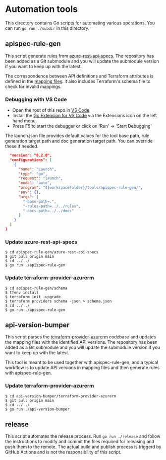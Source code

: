 # Automation tools

This directory contains Go scripts for automating various operations. You can run `go run ./subdir` in this directory.

## apispec-rule-gen

This script generate rules from [azure-rest-api-specs](https://github.com/Azure/azure-rest-api-specs). The repository has been added as a Git submodule and you will update the submodule version if you want to keep up with the latest.

The correspondence between API definitions and Terraform attributes is defined in the [mapping files](apispec-rule-gen/mappings). It also includes Terraform's schema file to check for invalid mappings.

### Debugging with VS Code

* Open the root of this repo in [VS Code](https://code.visualstudio.com/).
* Install the [Go Extension for VS Code](https://github.com/golang/vscode-go) via the Extensions icon on the left hand menu.
* Press F5 to start the debugger or click on 'Run' -> 'Start Debugging'

The launch.json file provides default values for the tool base path, rule generation target path and doc generation target path. You can override these if needed.

```json
  "version": "0.2.0",
  "configurations": [
    {
      "name": "Launch",
      "type": "go",
      "request": "launch",
      "mode": "auto",
      "program": "${workspaceFolder}/tools/apispec-rule-gen/",
      "env": {},
      "args": [
        "-base-path=.",
        "-rules-path=../../rules",
        "-docs-path=../../docs"
      ]
    }
  ]
}
```

### Update azure-rest-api-specs

```console
$ cd apispec-rule-gen/azure-rest-api-specs
$ git pull origin main
$ cd ../../
$ go run ./apispec-rule-gen
```

### Update terraform-provider-azurerm

```console
$ cd apispec-rule-gen/schema
$ tfenv install
$ terraform init -upgrade
$ terraform providers schema -json > schema.json
$ cd ../../
$ go run ./apispec-rule-gen
```

## api-version-bumper

This script parses the [terraform-provider-azurerm](https://github.com/hashicorp/terraform-provider-azurerm) codebase and updates the mapping files with the identified API versions. The repository has been added as a Git submodule and you will update the submodule version if you want to keep up with the latest.

This tool is meant to be used together with apispec-rule-gen, and a typical workflow is to update API versions in mapping files and then generate rules with apispec-rule-gen.

### Update terraform-provider-azurerm

```console
$ cd api-version-bumper/terraform-provider-azurerm
$ git pull origin main
$ cd ../../
$ go run ./api-version-bumper
```

##  release

This script automates the release process. Run `go run ./release` and follow the instructions to modify and commit the files required for releasing and push them to the remote. The actual build and publish process is triggerd by GitHub Actions and is not the responsibility of this script.
